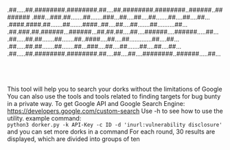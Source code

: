 .##.....##.########.########.##....##.########.########..######..########
.###...###.##.......##.......###...##....##....##.......##....##....##...
.####.####.##.......##.......####..##....##....##.......##..........##...
.##.###.##.######...######...##.##.##....##....######....######.....##...
.##.....##.##.......##.......##..####....##....##.............##....##...
.##.....##.##.......##.......##...###....##....##.......##....##....##...
.##.....##.########.########.##....##....##....########..######.....##...</br></br></br></br>

This tool will help you to search your dorks without the limitations of Google
You can also use the tools and tools related to finding targets for bug bunty in a private way.
To get Google API and Google Search Engine:
https://developers.google.com/custom-search
Use -h to see how to use the utility.
example command:
</br>
```python3 dorker.py -k API-Key -c ID -d 'inurl:vulnerability disclosure'```
</br>
and you can set more dorks in a command
For each round, 30 results are displayed, which are divided into groups of ten
